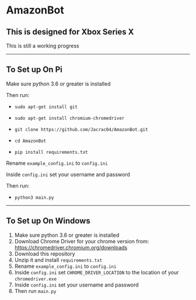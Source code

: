 # AmazonBot
## This is designed for Xbox Series X
This is still a working progress 

***

## To Set up On Pi

Make sure python 3.6 or greater is installed

Then run:

* `sudo apt-get install git`

* `sudo apt-get install chromium-chromedriver`

* `git clone https://github.com/Jacrac04/AmazonBot.git`

* `cd AmazonBot`

* `pip install requirements.txt`

Rename `example_config.ini` to `config.ini` 

Inside `config.ini` set your username and password

Then run:
* `python3 main.py`

***

## To Set up On Windows

1. Make sure python 3.6 or greater is installed
2. Download Chrome Driver for your chrome version from: https://chromedriver.chromium.org/downloads
3. Download this repository
4. Unzip it and install `requirements.txt`
5. Rename `example_config.ini` to `config.ini` 
6. Inside `config.ini` set `CHROME_DRIVER_LOCATION` to the location of your `chromedriver.exe`
7. Inside `config.ini` set your username and password
8. Then run `main.py`
